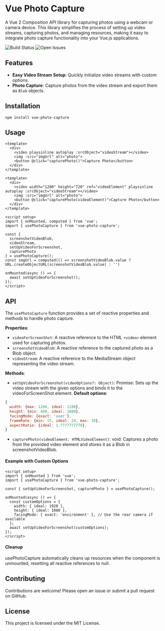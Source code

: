 # Vue Photo Capture
A Vue 2 Composition API library for capturing photos using a webcam or camera device. This library simplifies the process of setting up video streams, capturing photos, and managing resources, making it easy to integrate photo capture functionality into your Vue.js applications.

[//]: # (![Forks]&#40;https://img.shields.io/github/forks/JuliettKhar/vue-photo-capture&#41;)
[//]: # (![Stars]&#40;https://img.shields.io/github/stars/JuliettKhar/vue-photo-capture&#41;)
[//]: # (![Coverage]&#40;https://img.shields.io/codecov/c/github/JuliettKhar/vue-photo-capture&#41;)
[//]: # (![Downloads]&#40;https://img.shields.io/npm/dt/vue-photo-capture&#41;)
[//]: # (![NPM Version]&#40;https://img.shields.io/npm/v/vue-photo-capture&#41;)
[//]: # (![Minified Size]&#40;https://img.shields.io/bundlephobia/min/vue-photo-capture&#41;)
![Build Status](https://img.shields.io/github/actions/workflow/status/JuliettKhar/vue-photo-capture/.github/workflows/check-app.yml)
![Open Issues](https://img.shields.io/github/issues/JuliettKhar/vue-photo-capture)
## Features

- **Easy Video Stream Setup**: Quickly initialize video streams with custom options.
- **Photo Capture**: Capture photos from the video stream and export them as `Blob` objects.
## Installation
```shell
npm install vue-photo-capture
```
## Usage
```vue
<template>
  <div>
    <video playsinline autoplay :srcObject="videoStream"></video>
    <img :src="imgUrl" alt="photo">
    <button @click="capturePhoto()">Capture Photo</button>
  </div>
</template>
```
```vue
<template>
  <div>
    <video width="1280" height="720" ref="videoElement" playsinline autoplay :srcObject="videoStream"></video>
    <img :src="imgUrl" alt="photo">
    <button @click="capturePhoto(videoElement)">Capture Photo</button>
  </div>
</template>
```
```vue
<script setup>
import { onMounted, computed } from 'vue';
import { usePhotoCapture } from 'vue-photo-capture';

const {   
  screenshotVideoBlob, 
  videoStream,
  setUpVideoForScreenshot,
  capturePhoto
} = usePhotoCapture();
const imgUrl = computed(() => screenshotVideoBlob.value ? URL.createObjectURL(screenshotVideoBlob.value) : '')

onMounted(async () => {
  await setUpVideoForScreenshot();
});
</script>
```
## API
The `usePhotoCapture` function provides a set of reactive properties and methods to handle photo capture.

**Properties**:
- `videoForScreenShot`: A reactive reference to the HTML `<video>` element used for capturing photos.
- `screenshotVideoBlob`: A reactive reference to the captured photo as a Blob object.
- `videoStream`: A reactive reference to the MediaStream object representing the video stream.

**Methods**:
- `setUpVideoForScreenshot(videoOptions?: Object)`: Promise<void>: Sets up the video stream with the given options and binds it to the videoForScreenShot element.
 **Default options**:
```javascript
{
  width: {max: 1280, ideal: 1280},
  height: {min: 400, ideal: 1080},
  facingMode: {exact: 'user'},
  frameRate: {min: 15, ideal: 24, max: 30},
  aspectRatio: {ideal: 1.7777777778},
}
```
- `capturePhoto(videoElement: HTMLVideoElement)`: void: Captures a photo from the provided video element and stores it as a Blob in screenshotVideoBlob.

#### Example with Custom Options
```vue
<script setup>
import { onMounted } from 'vue';
import { usePhotoCapture } from 'vue-photo-capture';

const { setUpVideoForScreenshot, capturePhoto } = usePhotoCapture();

onMounted(async () => {
  const customOptions = {
    width: { ideal: 1920 },
    height: { ideal: 1080 },
    facingMode: { exact: 'environment' }, // Use the rear camera if available
  };
  await setUpVideoForScreenshot(customOptions);
});
</script>
```
#### Cleanup
usePhotoCapture automatically cleans up resources when the component is unmounted, resetting all reactive references to null.

## Contributing
Contributions are welcome! Please open an issue or submit a pull request on GitHub.

## License
This project is licensed under the MIT License.